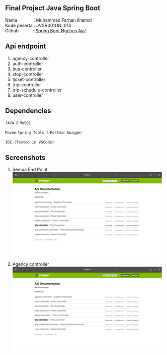 ## Final Project Java Spring Boot
Nama &ensp;&ensp;&ensp;&ensp;&ensp;&ensp;&ensp;: Muhammad Farhan Ilhamdi\
Kode peserta : JVSB001ONL014 \
Github&ensp;&ensp;&ensp;&ensp;&ensp;&ensp; : [Spring Boot Ngebus Aja!](https://github.com/farlhmd/SpringBootNgebusAja)




## Api endpoint

1. agency-controller
2. auth-controller
3. bus-controller
4. stop-controller
5. ticket-controller
6. trip-controller
7. trip-schedule-controller
8. user-controller 



## Dependencies
`JAVA 8` `MySQL`   

`Maven` `Spring Tools 4` `Postman` `Swagger`

`IDE (Tested in VSCode)`

## Screenshots
1. Semua End Point
![Semua](https://github.com/farlhmd/SpringBootNgebusAja/blob/main/Screenshots/Semua%20End%20Point.png)

2. Agency controller
![Contoh](https://github.com/farlhmd/SpringBootNgebusAja/blob/main/Screenshots/Semua%20End%20Point.png)


